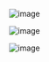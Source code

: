 ![image](https://user-images.githubusercontent.com/62640332/138555395-15e27ea8-f567-4017-a3f7-56d2fad6c0c3.png)




![image](https://user-images.githubusercontent.com/62640332/138555404-8220221a-8bdf-441d-812d-211372beebcc.png)



![image](https://user-images.githubusercontent.com/62640332/138555414-1ffee5b8-fd7d-4abd-959e-e5bd56b84cb6.png)


